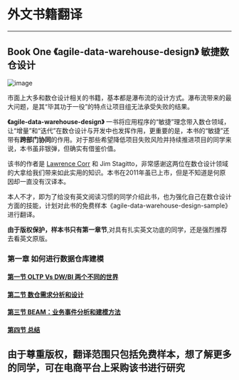 # 外文书籍翻译
---   
## Book One 《agile-data-warehouse-design》  敏捷数仓设计
![image](https://user-images.githubusercontent.com/20431533/113496621-1fd4b500-952e-11eb-910e-064a05c1a67e.png)    

市面上大多和数仓设计相关的书籍，基本都是瀑布流的设计方式。瀑布流带来的最大问题，是其“毕其功于一役”的特点让项目组无法承受失败的结果。   

**《agile-data-warehouse-design》** 一书将应用程序的“敏捷”理念带入数仓领域，让“增量”和“迭代”在数仓设计与开发中也发挥作用，更重要的是，本书的“敏捷”还带有**跨部门协同**的作用。对于那些希望降低项目失败风险并持续推进项目的同学来说，本书虽非银弹，但确实有借鉴价值。   

该书的作者是 [Lawrence Corr](https://www.linkedin.com/in/lawrencecorr/) 和 Jim Stagitto，非常感谢这两位在数仓设计领域的大拿给我们带来如此实用的知识。本书在2011年虽已上市，但是不知道是何原因却一直没有汉译本。   

本人不才，即为了给没有英文阅读习惯的同学介绍此书，也为强化自己在数仓设计方面的技能，计划对此书的免费样本《agile-data-warehouse-design-sample》进行翻译。   

**由于版权保护，样本书只有第一章节**,对具有扎实英文功底的同学，还是强烈推荐去看英文原版。     

### 第一章  如何进行数据仓库建模 
####  [第一节 OLTP Vs DW/BI 两个不同的世界](https://github.com/linuxProber/agile-data-warehouse-design/blob/main/oltp-vs-olap.md)
####  [第二节 数仓需求分析和设计](https://github.com/sandsbai/agile-data-warehouse-design/blob/main/%E6%95%B0%E6%8D%AE%E4%BB%93%E5%BA%93%E5%88%86%E6%9E%90%E5%92%8C%E8%AE%BE%E8%AE%A1.md)
####  [第三节 BEAM：业务事件分析和建模方法](https://github.com/sandsbai/foreign-books-translation/blob/main/BEAM-%E4%B8%9A%E5%8A%A1%E4%BA%8B%E4%BB%B6%E5%88%86%E6%9E%90%E5%92%8C%E5%BB%BA%E6%A8%A1%E6%96%B9%E6%B3%95.md)   
####  [第四节 总结](https://github.com/sandsbai/foreign-books-translation/blob/main/%E6%95%8F%E6%8D%B7%E6%95%B0%E4%BB%93%E8%AE%BE%E8%AE%A1-CP1-%E6%80%BB%E7%BB%93.md)    

**由于尊重版权，翻译范围只包括免费样本，想了解更多的同学，可在电商平台上采购该书进行研究**   
---  
